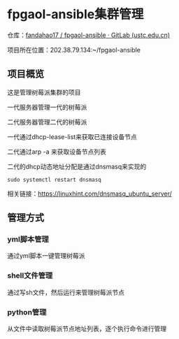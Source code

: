 # fpgaol-ansible集群管理

仓库：[fandahao17 / fpgaol-ansible · GitLab (ustc.edu.cn)](https://git.lug.ustc.edu.cn/fandahao17/fpgaol-ansible)

项目所在位置：202.38.79.134:~/fpgaol-ansible

## 项目概览

这是管理树莓派集群的项目

一代服务器管理一代的树莓派

二代服务器管理二代的树莓派

一代通过dhcp-lease-list来获取已连接设备节点

二代通过arp -a 来获取设备节点列表

二代的dhcp动态地址分配是通过dnsmasq来实现的

```
sudo systemctl restart dnsmasq
```

相关链接：https://linuxhint.com/dnsmasq_ubuntu_server/

## 管理方式

### yml脚本管理

通过yml脚本一键管理树莓派

### shell文件管理

通过写sh文件，然后运行来管理树莓派节点

### python管理

从文件中读取树莓派节点地址列表，逐个执行命令进行管理

